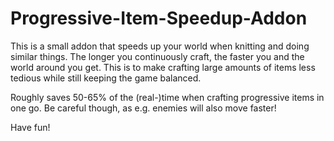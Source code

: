 # Progressive-Item-Speedup-Addon
This is a small addon that speeds up your world when knitting and doing similar things.
The longer you continuously craft, the faster you and the world around you get. This is to make crafting large amounts of items less tedious while still keeping the game balanced.

Roughly saves 50-65% of the (real-)time when crafting progressive items in one go. Be careful though, as e.g. enemies will also move faster!

Have fun!
